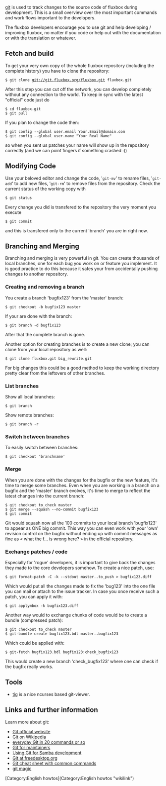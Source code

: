 [git](http://en.wikipedia.org/wiki/Git_%28software%29) is used to track
changes to the source code of fluxbox during development. This is a
small overview over the most important commands and work flows important
to the developers.

The fluxbox developers encourage you to use git and help developing /
improving fluxbox, no matter if you code or help out with the
documentation or with the translation or whatever.

Fetch and build
---------------

To get your very own copy of the whole fluxbox repository (including the
complete history) you have to clone the repository:

`$ git clone `[`git://git.fluxbox.org/fluxbox.git`](git://git.fluxbox.org/fluxbox.git)` fluxbox.git`

After this step you can cut off the network, you can develop completely
without any connection to the world. To keep in sync with the latest
"official" code just do

`$ cd fluxbox.git`\
`$ git pull`

If you plan to change the code then:

`$ git config --global user.email Your.Email@domain.com`\
`$ git config --global user.name "Your Real Name"`

so when you sent us patches your name will show up in the repository
correctly (and we can point fingers if something crashed :))

Modifying Code
--------------

Use your beloved editor and change the code, '`git-mv`' to rename files,
'`git-add`' to add new files, '`git-rm`' to remove files from the
repository. Check the current status of the working copy with

`$ git status`

Every change you did is transfered to the repository the very moment you
execute

`$ git commit`

and this is transfered only to the current 'branch' you are in right
now.

Branching and Merging
---------------------

Branching and merging is very powerful in git. You can create thousands
of local branches, one for each bug you work on or feature you
implement. It is good practice to do this because it safes your from
accidentally pushing changes to another repository.

### Creating and removing a branch

You create a branch 'bugfix123' from the 'master' branch:

`$ git checkout -b bugfix123 master`

If your are done with the branch:

`$ git branch -d bugfix123`

After that the complete branch is gone.

Another option for creating branches is to create a new clone; you can
clone from your local repository as well:

`$ git clone fluxbox.git big_rewrite.git`

For big changes this could be a good method to keep the working
directory pretty clear from the leftovers of other branches.

### List branches

Show all local branches:

`$ git branch`

Show remote branches:

`$ git branch -r`

### Switch between branches

To easily switch between branches:

`$ git checkout 'branchname'`

### Merge

When you are done with the changes for the bugfix or the new feature,
it's time to merge some branches. Even when you are working in a branch
on a bugfix and the 'master' branch evolves, it's time to merge to
reflect the latest changes into the current branch:

`$ git checkout to_check master`\
`$ git merge --squash --no-commit bugfix123`\
`$ git commit`

Git would squash now all the 100 commits to your local branch
'bugfix123' to appear as ONE big commit. This way you can even work with
your 'own' revision control on the bugfix without ending up with commit
messages as fine as « what the f... is wrong here? » in the official
repository.

### Exchange patches / code

Especially for 'rogue' developers, it is important to give back the
changes they made to the core developers somehow. To create a nice
patch, use:

`$ git format-patch -C -k --stdout master..to_push > bugfix123.diff`

Which would put all the changes made to fix the 'bug123' into the one
file you can mail or attach to the issue tracker. In case you once
receive such a patch, you can apply it with:

`$ git applymbox -k bugfix123.diff`

Another way would to exchange chunks of code would be to create a bundle
(compressed patch):

`$ git checkout to_check master`\
`$ git-bundle create bugfix123.bdl master..bugfix123`

Which could be applied with:

`$ git-fetch bugfix123.bdl bugfix123:check_bugfix123`

This would create a new branch 'check\_bugfix123' where one can check if
the bugfix really works.

Tools
-----

-   [tig](http://jonas.nitro.dk/tig/) is a nice ncurses based
    git-viewer.

Links and further information
-----------------------------

Learn more about git:

-   [Git official website](http://git-scm.com/)
-   [Git on Wikipedia](http://en.wikipedia.org/wiki/Git_(software))
-   [everyday Git in 20 commands or
    so](http://www.kernel.org/pub/software/scm/git/docs/everyday.html)
-   [Git for
    maintainers](http://oss.oracle.com/osswiki/GitRepositories/ForMaintainers)
-   [Using Git for Samba
    development](http://wiki.samba.org/index.php/Using_Git_for_Samba_Development)
-   [Git at
    freedesktop.org](http://www.freedesktop.org/wiki/Infrastructure/git/Users)
-   [Git cheat sheet with common
    commands](http://cheat.errtheblog.com/s/git)
-   [git
    magic](http://www-cs-students.stanford.edu/~blynn/gitmagic/index.html)

[Category:English howtos](Category:English howtos "wikilink")

